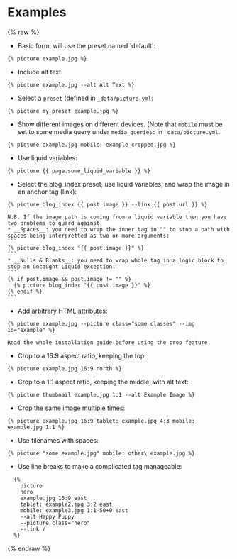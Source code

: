 ---
---
# Examples

{% raw %}

  * Basic form, will use the preset named 'default': 
  ```
  {% picture example.jpg %}
  ```

  * Include alt text:
  ```
  {% picture example.jpg --alt Alt Text %}
  ```

  * Select a `preset` (defined in `_data/picture.yml`:
  ```
  {% picture my_preset example.jpg %}
  ```

  * Show different images on different devices. (Note that `mobile` must be set
  to some media query under `media_queries:` in `_data/picture.yml`.
  ```
  {% picture example.jpg mobile: example_cropped.jpg %}
  ```

  * Use liquid variables:
  ```
  {% picture {{ page.some_liquid_variable }} %}
  ```

  * Select the blog_index preset, use liquid variables, and wrap the image in an
  anchor tag (link):
  ```
  {% picture blog_index {{ post.image }} --link {{ post.url }} %}
  ```
    N.B. If the image path is coming from a liquid variable then you have two problems to guard against.
    * __Spaces__: you need to wrap the inner tag in "" to stop a path with spaces being interpretted as two or more arguments:
    ```
    {% picture blog_index "{{ post.image }}" %}
    ```
    * __Nulls & Blanks__: you need to wrap whole tag in a logic block to stop an uncaught Liquid exception:
    ```
    {% if post.image && post.image != "" %} 
      {% picture blog_index "{{ post.image }}" %}
    {% endif %}
    ```
  

  * Add arbitrary HTML attributes:
  ```
  {% picture example.jpg --picture class="some classes" --img id="example" %}
  ```

  ```warning
  Read the whole installation guide before using the crop feature.
  ```

  * Crop to a 16:9 aspect ratio, keeping the top:
  ```
  {% picture example.jpg 16:9 north %}
  ```

  * Crop to a 1:1 aspect ratio, keeping the middle, with alt text:
  ```
  {% picture thumbnail example.jpg 1:1 --alt Example Image %}
  ```

  * Crop the same image multiple times:
  ```
  {% picture example.jpg 16:9 tablet: example.jpg 4:3 mobile: example.jpg 1:1 %}
  ```

  * Use filenames with spaces:
  ```
  {% picture "some example.jpg" mobile: other\ example.jpg %}
  ```

  * Use line breaks to make a complicated tag manageable:
  ```
    {% 
      picture
      hero
      example.jpg 16:9 east
      tablet: example2.jpg 3:2 east
      mobile: example3.jpg 1:1-50+0 east
      --alt Happy Puppy
      --picture class="hero"
      --link /
    %}
  ```
{% endraw %}
